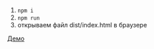 1. `npm i`
2. `npm run`
3.  открываем файл dist/index.html в браузере

[Демо](https://lkdnvc.github.io/evaluation/build/)